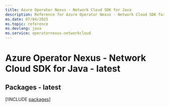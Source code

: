 ```yaml
---
title: Azure Operator Nexus - Network Cloud SDK for Java
description: Reference for Azure Operator Nexus - Network Cloud SDK for Java
ms.date: 07/04/2025
ms.topic: reference
ms.devlang: java
ms.service: operatornexus-networkcloud
---
```

# Azure Operator Nexus - Network Cloud SDK for Java - latest
## Packages - latest
[!INCLUDE [packages](operator-nexus---network-cloud-index.md)]